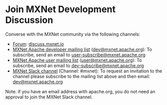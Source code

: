 <!---
  Licensed to the Apache Software Foundation (ASF) under one
  or more contributor license agreements.  See the NOTICE file
  distributed with this work for additional information
  regarding copyright ownership.  The ASF licenses this file
  to you under the Apache License, Version 2.0 (the
  "License"); you may not use this file except in compliance
  with the License.  You may obtain a copy of the License at

    http://www.apache.org/licenses/LICENSE-2.0

  Unless required by applicable law or agreed to in writing,
  software distributed under the License is distributed on an
  "AS IS" BASIS, WITHOUT WARRANTIES OR CONDITIONS OF ANY
  KIND, either express or implied.  See the License for the
  specific language governing permissions and limitations
  under the License.
-->

# Join MXNet Development Discussion

Converse with the MXNet community via the following channels:

- [Forum](https://discuss.mxnet.io/): [discuss.mxnet.io](https://discuss.mxnet.io/)
- [MXNet Apache developer mailing list](https://lists.apache.org/list.html?dev@mxnet.apache.org) (dev@mxnet.apache.org): To subscribe, send an email to <a href="mailto:user-subscribe@mxnet.apache.org">user-subscribe@mxnet.apache.org</a>
- [MXNet Apache user mailing list](https://lists.apache.org/list.html?user@mxnet.apache.org) (user@mxnet.apache.org): To subscribe, send an email to <a href="mailto:dev-subscribe@mxnet.apache.org">dev-subscribe@mxnet.apache.org</a>
- [MXNet Slack channel](https://the-asf.slack.com/) (Channel: #mxnet): To request an invitation to the channel please subscribe to the mailing list above and then email: <a href="mailto:dev@mxnet.apache.org">dev@mxnet.apache.org</a>

Note: if you have an email address with apache.org, you do not need an approval to join the MXNet Slack channel.
